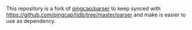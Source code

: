 This repository is a fork of [pingcap/parser](https://github.com/pingcap/parser) to keep synced with https://github.com/pingcap/tidb/tree/master/parser and make is easier to use as dependency.
